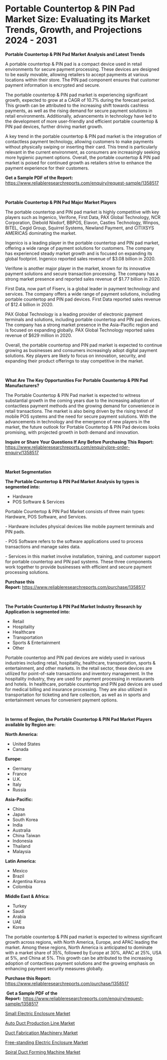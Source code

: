 <p><h1>Portable Countertop & PIN Pad Market Size: Evaluating its Market Trends, Growth, and Projections 2024 - 2031</h1></p><p><strong>Portable Countertop & PIN Pad Market Analysis and Latest Trends</strong></p>
<p><p>A portable countertop & PIN pad is a compact device used in retail environments for secure payment processing. These devices are designed to be easily movable, allowing retailers to accept payments at various locations within their store. The PIN pad component ensures that customer payment information is encrypted and secure.</p><p>The portable countertop & PIN pad market is experiencing significant growth, expected to grow at a CAGR of 10.7% during the forecast period. This growth can be attributed to the increasing shift towards cashless payments, as well as the rising demand for secure payment solutions in retail environments. Additionally, advancements in technology have led to the development of more user-friendly and efficient portable countertop & PIN pad devices, further driving market growth.</p><p>A key trend in the portable countertop & PIN pad market is the integration of contactless payment technology, allowing customers to make payments without physically swiping or inserting their card. This trend is particularly relevant in the current environment, as consumers are increasingly seeking more hygienic payment options. Overall, the portable countertop & PIN pad market is poised for continued growth as retailers strive to enhance the payment experience for their customers.</p></p>
<p><strong>Get a Sample PDF of the Report:&nbsp;</strong> <a href="https://www.reliableresearchreports.com/enquiry/request-sample/1358517">https://www.reliableresearchreports.com/enquiry/request-sample/1358517</a></p>
<p>&nbsp;</p>
<p><strong>Portable Countertop & PIN Pad Major Market Players</strong></p>
<p><p>The portable countertop and PIN pad market is highly competitive with key players such as Ingenico, Verifone, First Data, PAX Global Technology, NCR Corporation, Diebold Nixdorf, BBPOS, Elavon, Castles Technology, Winpos, BITEL, Cegid Group, Squirrel Systems, Newland Payment, and CITIXSYS AMERICAS dominating the market.</p><p>Ingenico is a leading player in the portable countertop and PIN pad market, offering a wide range of payment solutions for customers. The company has experienced steady market growth and is focused on expanding its global footprint. Ingenico reported sales revenue of $3.08 billion in 2020.</p><p>Verifone is another major player in the market, known for its innovative payment solutions and secure transaction processing. The company has a strong market presence and reported sales revenue of $1.77 billion in 2020.</p><p>First Data, now part of Fiserv, is a global leader in payment technology and services. The company offers a wide range of payment solutions, including portable countertop and PIN pad devices. First Data reported sales revenue of $12.4 billion in 2020.</p><p>PAX Global Technology is a leading provider of electronic payment terminals and solutions, including portable countertop and PIN pad devices. The company has a strong market presence in the Asia-Pacific region and is focused on expanding globally. PAX Global Technology reported sales revenue of $629 million in 2020.</p><p>Overall, the portable countertop and PIN pad market is expected to continue growing as businesses and consumers increasingly adopt digital payment solutions. Key players are likely to focus on innovation, security, and expanding their product offerings to stay competitive in the market.</p></p>
<p>&nbsp;</p>
<p><strong>What Are The Key Opportunities For Portable Countertop & PIN Pad Manufacturers?</strong></p>
<p><p>The Portable Countertop & PIN Pad market is expected to witness substantial growth in the coming years due to the increasing adoption of contactless payment methods and the growing demand for convenience in retail transactions. The market is also being driven by the rising trend of mobile POS systems and the need for secure payment solutions. With the advancements in technology and the emergence of new players in the market, the future outlook for Portable Countertop & PIN Pad devices looks promising, with projected growth in both demand and innovation.</p></p>
<p><strong>Inquire or Share Your Questions If Any Before Purchasing This Report:</strong> <a href="https://www.reliableresearchreports.com/enquiry/pre-order-enquiry/1358517">https://www.reliableresearchreports.com/enquiry/pre-order-enquiry/1358517</a></p>
<p>&nbsp;</p>
<p><strong>Market Segmentation</strong></p>
<p><strong>The Portable Countertop & PIN Pad Market Analysis by types is segmented into:</strong></p>
<p><ul><li>Hardware</li><li>POS Software & Services</li></ul></p>
<p><p>Portable Countertop & PIN Pad Market consists of three main types: Hardware, POS Software, and Services. </p><p>- Hardware includes physical devices like mobile payment terminals and PIN pads.</p><p>- POS Software refers to the software applications used to process transactions and manage sales data.</p><p>- Services in this market involve installation, training, and customer support for portable countertop and PIN pad systems. These three components work together to provide businesses with efficient and secure payment processing solutions.</p></p>
<p><strong>Purchase this Report:&nbsp;</strong><a href="https://www.reliableresearchreports.com/purchase/1358517">https://www.reliableresearchreports.com/purchase/1358517</a></p>
<p>&nbsp;</p>
<p><strong>The Portable Countertop & PIN Pad Market Industry Research by Application is segmented into:</strong></p>
<p><ul><li>Retail</li><li>Hospitality</li><li>Healthcare</li><li>Transportation</li><li>Sports & Entertainment</li><li>Other</li></ul></p>
<p><p>Portable countertop and PIN pad devices are widely used in various industries including retail, hospitality, healthcare, transportation, sports & entertainment, and other markets. In the retail sector, these devices are utilized for point-of-sale transactions and inventory management. In the hospitality industry, they are used for payment processing in restaurants and hotels. In healthcare, portable countertop and PIN pad devices are used for medical billing and insurance processing. They are also utilized in transportation for ticketing and fare collection, as well as in sports and entertainment venues for convenient payment options.</p></p>
<p>&nbsp;</p>
<p><strong>In terms of Region, the Portable Countertop & PIN Pad Market Players available by Region are:</strong></p>
<p>
    <p> <strong> North America: </strong>
        <ul>
            <li>United States</li>
            <li>Canada</li>
        </ul>
        </p> 
    <p> <strong> Europe: </strong>
        <ul>
            <li>Germany</li>
            <li>France</li>
            <li>U.K.</li>
            <li>Italy</li>
            <li>Russia</li>
        </ul>
        </p> 
    <p> <strong> Asia-Pacific: </strong>
        <ul>
            <li>China</li>
            <li>Japan</li>
            <li>South Korea</li>
            <li>India</li>
            <li>Australia</li>
            <li>China Taiwan</li>
            <li>Indonesia</li>
            <li>Thailand</li>
            <li>Malaysia</li>
        </ul>
        </p> 
    <p> <strong> Latin America: </strong>
        <ul>
            <li>Mexico</li>
            <li>Brazil</li>
            <li>Argentina Korea</li>
            <li>Colombia</li>
        </ul>
        </p> 
    <p> <strong> Middle East & Africa: </strong>
        <ul>
            <li>Turkey</li>
            <li>Saudi</li>
            <li>Arabia</li>
            <li>UAE</li>
            <li>Korea</li>
        </ul>
    </p>
    </p>
<p><p>The portable countertop & PIN pad market is expected to witness significant growth across regions, with North America, Europe, and APAC leading the market. Among these regions, North America is anticipated to dominate with a market share of 35%, followed by Europe at 30%, APAC at 25%, USA at 5%, and China at 5%. This growth can be attributed to the increasing adoption of contactless payment solutions and the growing emphasis on enhancing payment security measures globally.</p></p>
<p><strong>Purchase this Report: </strong><a href="https://www.reliableresearchreports.com/purchase/1358517">https://www.reliableresearchreports.com/purchase/1358517</a></p>
<p>&nbsp;<strong>Get a Sample PDF of the Report:&nbsp;&nbsp;</strong><a href="https://www.reliableresearchreports.com/enquiry/request-sample/1358517">https://www.reliableresearchreports.com/enquiry/request-sample/1358517</a></p>
<p><strong></strong></p>
<p><p><a href="https://github.com/irfadac/Market-Research-Report-List-1/blob/main/small-electric-enclosure-market.md">Small Electric Enclosure Market</a></p><p><a href="https://medium.com/p/0a3a090bee01/edit">Auto Duct Production Line Market</a></p><p><a href="https://medium.com/p/8cd96e35f133/edit">Duct Fabrication Machinery Market</a></p><p><a href="https://github.com/aashishrp/Market-Research-Report-List-2/blob/main/free-standing-electric-enclosure-market.md">Free-standing Electric Enclosure Market</a></p><p><a href="https://medium.com/p/1a281bc9fcc9/edit">Spiral Duct Forming Machine Market</a></p></p>